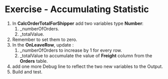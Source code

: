 ﻿# Exercise - Accumulating Statistic

1.	In **CalcOrderTotalForShipper** add two variables type **Number**:  
    1.  _numberOfOrders.
    2.  _totalValue. 
2.  Remember to set them to zero.
3.  In the **OnLeaveRow**, update :
    1.  _numberOfOrders to increase by 1 for every row.
    2.  _totalValue to accumulate the value of **Freight** column from the **Orders** table.
4.  add one more Debug line to reflect the two new variables to the Output.
5.  Build and test. 

